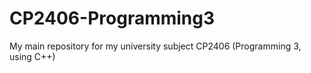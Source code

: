 # CP2406-Programming3
My main repository for my university subject CP2406 (Programming 3, using C++)
